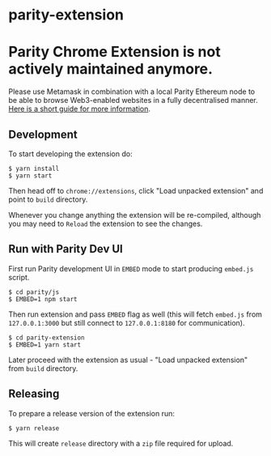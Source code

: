 # parity-extension

# Parity Chrome Extension is not actively maintained anymore.
Please use Metamask in combination with a local Parity Ethereum node to be able to browse Web3-enabled websites in a fully decentralised manner. [Here is a short guide for more information](https://wiki.parity.io/FAQ#how-to-use-parity-ethereum-chrome-extension-to-browse-a-web3-website).




## Development

To start developing the extension do:

```
$ yarn install
$ yarn start
```

Then head off to `chrome://extensions`, click "Load unpacked extension" and point to `build` directory.

Whenever you change anything the extension will be re-compiled, although you may need to `Reload`
the extension to see the changes.

## Run with Parity Dev UI

First run Parity development UI in `EMBED` mode to start producing `embed.js` script.

```
$ cd parity/js
$ EMBED=1 npm start
```

Then run extension and pass `EMBED` flag as well (this will fetch `embed.js` from `127.0.0.1:3000` but still connect to `127.0.0.1:8180` for communication).

```
$ cd parity-extension
$ EMBED=1 yarn start
```

Later proceed with the extension as usual - "Load unpacked extension" from `build` directory.


## Releasing

To prepare a release version of the extension run:

```bash
$ yarn release
```

This will create `release` directory with a `zip` file required for upload.

